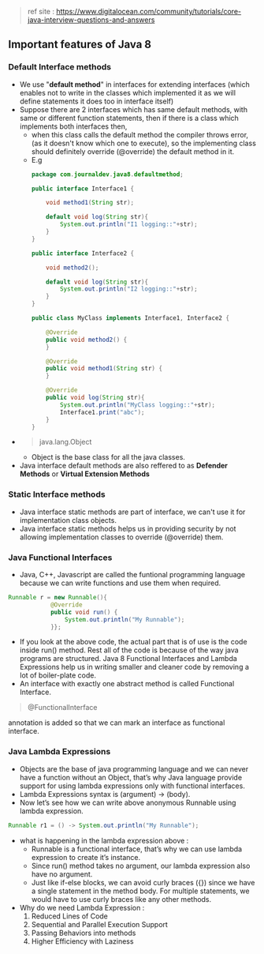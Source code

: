 > ref site : https://www.digitalocean.com/community/tutorials/core-java-interview-questions-and-answers

## Important features of Java 8
### Default Interface methods
+ We use "**default method**" in interfaces for extending interfaces (which enables not to write in the classes which implemented it as we will define statements it does too in
interface itself)
+ Suppose there are 2 interfaces which has same default methods, with same or different function statements, then if there is a class which implements both interfaces then,
  + when this class calls the default method the compiler throws error, (as it doesn't know which one to execute), so the implementing class should definitely override (@override) the
  default method in it.
  + E.g
    ```java
    package com.journaldev.java8.defaultmethod;

    public interface Interface1 {

	    void method1(String str);
	
	    default void log(String str){
		    System.out.println("I1 logging::"+str);
	    }
    }

    public interface Interface2 {

	    void method2();
	
	    default void log(String str){
		    System.out.println("I2 logging::"+str);
	    }
    }

    public class MyClass implements Interface1, Interface2 {

	    @Override
	    public void method2() {
	    }

	    @Override
	    public void method1(String str) {
	    }

	    @Override
	    public void log(String str){
		    System.out.println("MyClass logging::"+str);
		    Interface1.print("abc");
	    }
    }
    ```
+ >java.lang.Object
  + Object is the base class for all the java classes.
+ Java interface default methods are also reffered to as **Defender Methods** or **Virtual Extension Methods**

### Static Interface methods
+ Java interface static methods are part of interface, we can't use it for implementation class objects.
+ Java interface static methods helps us in providing security by not allowing implementation classes to override (@override) them.

### Java Functional Interfaces
+ Java, C++, Javascript are called the funtional programming language because we can write functions and use them when required.
```java
Runnable r = new Runnable(){
			@Override
			public void run() {
				System.out.println("My Runnable");
			}};
``` 
+ If you look at the above code, the actual part that is of use is the code inside run() method. Rest all of the code is because of the way java programs are structured. Java 8 Functional Interfaces and Lambda Expressions help us in writing smaller and cleaner code by removing a lot of boiler-plate code.
+ An interface with exactly one abstract method is called Functional Interface.
> @FunctionalInterface

annotation is added so that we can mark an interface as functional interface.

### Java Lambda Expressions
+ Objects are the base of java programming language and we can never have a function without an Object, that’s why Java language provide support for using lambda expressions only with functional interfaces.
+ Lambda Expressions syntax is (argument) -> (body).
+ Now let’s see how we can write above anonymous Runnable using lambda expression.
```java
Runnable r1 = () -> System.out.println("My Runnable");
```
+ what is happening in the lambda expression above :
	+ Runnable is a functional interface, that’s why we can use lambda expression to create it’s instance.
	+ Since run() method takes no argument, our lambda expression also have no argument.
	+ Just like if-else blocks, we can avoid curly braces ({}) since we have a single statement in the method body. For multiple statements, we would have to use curly braces like any other methods.
+ Why do we need Lambda Expression :
	1. Reduced Lines of Code
 	2. Sequential and Parallel Execution Support
  	3. Passing Behaviors into methods
  	4. Higher Efficiency with Laziness
